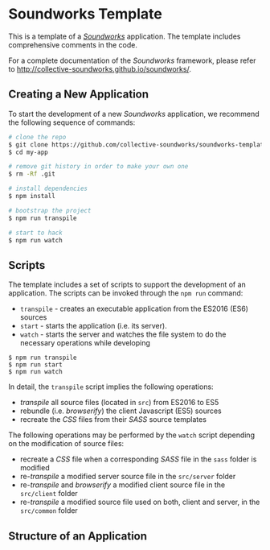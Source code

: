# Soundworks Template

This is a template of a [*Soundworks*](https://github.com/collective-soundworks/soundworks/) application.
The template includes comprehensive comments in the code.

For a complete documentation of the *Soundworks* framework, please refer to http://collective-soundworks.github.io/soundworks/.

## Creating a New Application

To start the development of a new *Soundworks* application, we recommend the following sequence of commands:

```sh
# clone the repo
$ git clone https://github.com/collective-soundworks/soundworks-template.git my-app
$ cd my-app

# remove git history in order to make your own one
$ rm -Rf .git

# install dependencies
$ npm install

# bootstrap the project
$ npm run transpile

# start to hack
$ npm run watch
```

## Scripts

The template includes a set of scripts to support the development of an application.
The scripts can be invoked through the `npm run` command:
 * `transpile` - creates an executable application from the ES2016 (ES6) sources
 * `start` - starts the application (i.e. its server).
 * `watch` - starts the server and watches the file system to do the necessary operations while developing

```shell
$ npm run transpile
$ npm run start
$ npm run watch
```

In detail, the `transpile` script implies the following operations:
 * *transpile* all source files (located in `src`) from ES2016 to ES5
 * rebundle (i.e. *browserify*) the client Javascript (ES5) sources
 * recreate the *CSS* files from their *SASS* source templates

The following operations may be performed by the `watch` script depending on the modification of source files:
 * recreate a *CSS* file when a corresponding *SASS* file in the `sass` folder is modified
 * re-*transpile* a modified server source file in the `src/server` folder
 * re-*transpile* and *browserify* a modified client source file in the `src/client` folder
 * re-*transpile* a modified source file used on both, client and server, in the `src/common` folder

## Structure of an Application
